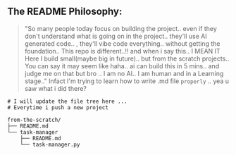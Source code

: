 ## **The README Philosophy:**

> "So many people today focus on building the project.. even if they don't understand what is going on in the project.. they'll use AI generated code.. , they'll vibe code everything.. without getting the foundation.. 
> This repo is different..!! and when i say this.. I MEAN IT
> Here I build small(maybe big in future).. but from the scratch projects.. 
> You can say it may seem like haha.. ai can build this in 5 mins.. and judge me on that 
> but bro .. I am no AI.. I am human and in a Learning stage.."
> Infact I'm trying to learn how to write .md file `properly` .. yea u saw what i did there? 


```shell
# I will update the file tree here ...
# Everytime i push a new project

from-the-scratch/
├── README.md
└── task-manager
    ├── README.md
    └── task-manager.py

